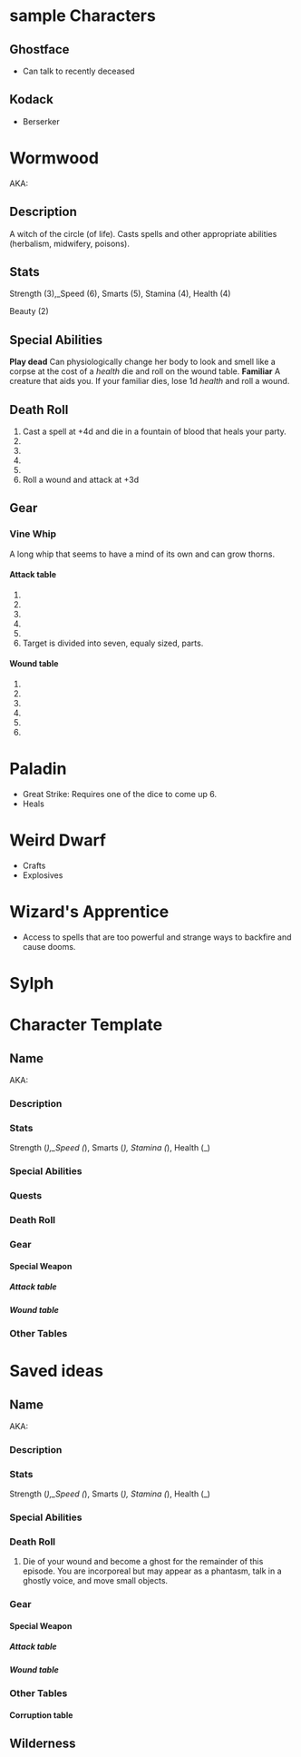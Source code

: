 # sample Characters

## Ghostface

- Can talk to recently deceased

## Kodack

- Berserker

# Wormwood

AKA:

## Description

A witch of the circle (of life). Casts spells and other appropriate abilities (herbalism, midwifery, poisons).

## Stats

Strength (3),\_Speed (6), Smarts (5), Stamina (4), Health (4)

Beauty (2)

## Special Abilities

**Play dead** Can physiologically change her body to look and smell like a corpse at the cost of a _health_ die and roll on the wound table.
**Familiar** A creature that aids you. If your familiar dies, lose 1d _health_ and roll a wound.

## Death Roll

1. Cast a spell at +4d and die in a fountain of blood that heals your party.
2.
3.
4.
5.
6. Roll a wound and attack at +3d

## Gear

### Vine Whip

A long whip that seems to have a mind of its own and can grow thorns.

#### Attack table

1.
2.
3.
4.
5.
6. Target is divided into seven, equaly sized, parts.

#### Wound table

1.
2.
3.
4.
5.
6.

# Paladin

- Great Strike: Requires one of the dice to come up 6.
- Heals

# Weird Dwarf

- Crafts
- Explosives

# Wizard's Apprentice

- Access to spells that are too powerful and strange ways to backfire and cause dooms.

# Sylph

# Character Template

## Name

AKA:

### Description

### Stats

Strength (_),\_Speed (_), Smarts (_), Stamina (_), Health (\_)

### Special Abilities

### Quests

### Death Roll

### Gear

#### Special Weapon

##### Attack table

##### Wound table

### Other Tables

# Saved ideas

## Name

AKA:

### Description

### Stats

Strength (_),\_Speed (_), Smarts (_), Stamina (_), Health (\_)

### Special Abilities

### Death Roll

1. Die of your wound and become a ghost for the remainder of this episode. You are incorporeal but may appear as a phantasm, talk in a ghostly voice, and move small objects.

### Gear

#### Special Weapon

##### Attack table

##### Wound table

### Other Tables

#### Corruption table

## Wilderness


